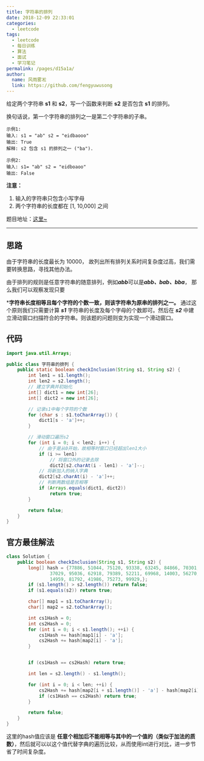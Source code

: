 ```yaml
---
title: 字符串的排列
date: 2018-12-09 22:33:01
categories: 
  - leetcode
tags: 
  - leetcode
  - 每日训练
  - 算法
  - 面试
  - 学习笔记
permalink: /pages/d15a1a/
author: 
  name: 风雨雾凇
  link: https://github.com/fengyuwusong
---
```


给定两个字符串 **s1** 和 **s2**，写一个函数来判断 **s2** 是否包含 **s1** 的排列。

换句话说，第一个字符串的排列之一是第二个字符串的子串。


```
示例1:
输入: s1 = "ab" s2 = "eidbaooo"
输出: True
解释: s2 包含 s1 的排列之一 ("ba").

示例2:
输入: s1= "ab" s2 = "eidboaoo"
输出: False
```

 

**注意：**

1. 输入的字符串只包含小写字母
2. 两个字符串的长度都在 [1, 10,000] 之间

题目地址：[这里~](https://leetcode-cn.com/explore/interview/card/bytedance/242/string/1016/)

<!-- more -->

------

## 思路

由于字符串的长度最长为 10000， 故列出所有排列关系时间复杂度过高，我们需要转换思路，寻找其他办法。

由于排列的规则是任意字符串的随意排列，例如***abb***可以是***abb、bab、bba***， 那么我们可以观察发现只要

***字符串长度相等且每个字符的个数一致，则该字符串为原串的排列之一。** 通过这个原则我们只需要计算 ***s1*** 字符串的长度及每个字母的个数即可。然后在 ***s2*** 中建立滑动窗口扫描符合的字符串。则该题的问题则变为实现一个滑动窗口。

## 代码

```java
import java.util.Arrays;

public class 字符串的排列 {
    public static boolean checkInclusion(String s1, String s2) {
        int len1 = s1.length();
        int len2 = s2.length();
        // 建立字典并初始化
        int[] dict1 = new int[26];
        int[] dict2 = new int[26];

        // 记录s1中每个字符的个数
        for (char s : s1.toCharArray()) {
            dict1[s - 'a']++;
        }

        // 滑动窗口遍历s2
        for (int i = 0; i < len2; i++) {
            // 由于是从0开始，故相等时窗口已经超出len1大小
            if (i >= len1)
                // 将窗口外的记录去除
                dict2[s2.charAt(i - len1) - 'a']--;
            // 将新加入的纳入字典
            dict2[s2.charAt(i) - 'a']++;
            // 判断两数组是否相等
            if (Arrays.equals(dict1, dict2))
                return true;
        }

        return false;
    }
}

```

## 官方最佳解法

```java
class Solution {
    public boolean checkInclusion(String s1, String s2) {
        long[] hash = {77886, 51044, 75120, 93338, 63245, 84866, 70301, 19244,
                37029, 95036, 62918, 79389, 52211, 69968, 14003, 56270, 20747, 64639, 26711, 95751, 32553,
                14959, 81792, 41986, 75273, 99929,};
        if (s1.length() > s2.length()) return false;
        if (s1.equals(s2)) return true;

        char[] map1 = s1.toCharArray();
        char[] map2 = s2.toCharArray();

        int cs1Hash = 0;
        int cs2Hash = 0;
        for (int i = 0; i < s1.length(); ++i) {
            cs1Hash += hash[map1[i] - 'a'];
            cs2Hash += hash[map2[i] - 'a'];
        }


        if (cs1Hash == cs2Hash) return true;

        int len = s2.length() - s1.length();

        for (int i = 0; i < len; ++i) {
            cs2Hash += hash[map2[i + s1.length()] - 'a'] - hash[map2[i] - 'a'];
            if (cs1Hash == cs2Hash) return true;
        }

        return false;
    }
}
```

这里的hash值应该是 **任意个相加后不能相等与其中的一个值的（类似于加法的质数）**，然后就可以以这个值代替字典的遍历比较，从而使用int进行对比，进一步节省了时间复杂度。

